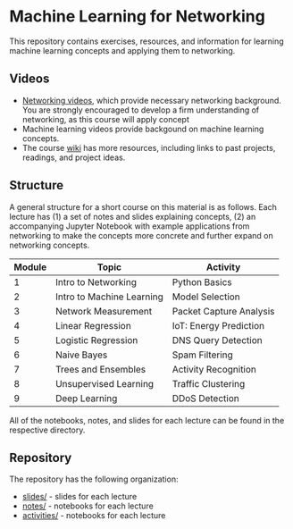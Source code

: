 # Machine Learning for Networking

This repository contains exercises, resources, and information for learning machine learning concepts and applying them to networking. 

## Videos

* [Networking
  videos](https://www.youtube.com/playlist?list=PLpherdrLyny-zJw95jcE-uJkcsIAG1MEn),
  which
  provide necessary networking background. You are strongly encouraged to
  develop a firm understanding of networking, as this course will apply
  concept 
* Machine learning videos provide backgound on machine learning concepts.
* The course [wiki](https://github.com/noise-lab/ml-networking/wiki) has more
  resources, including links to past projects, readings, and project ideas.

## Structure

A general structure for a short course on this material is as follows. Each
lecture has (1) a set of notes and slides explaining concepts, (2) an
accompanying Jupyter Notebook with example applications from networking to
make the concepts more concrete and further expand on networking concepts.

| Module  | Topic                     | Activity                | 
|---------|---------------------------|-------------------------|
| 1       | Intro to Networking       | Python Basics           |
| 2       | Intro to Machine Learning | Model Selection         |
| 3       | Network Measurement       | Packet Capture Analysis |
| 4       | Linear Regression         | IoT: Energy Prediction  |
| 5       | Logistic Regression       | DNS Query Detection     |
| 6       | Naive Bayes               | Spam Filtering          |
| 7       | Trees and Ensembles       | Activity Recognition    |
| 8       | Unsupervised Learning     | Traffic Clustering      |
| 9       | Deep Learning             | DDoS Detection          |

All of the notebooks, notes, and slides for each lecture can be found in the
respective directory.

## Repository

The repository has the following organization:

* [slides/](./slides/) - slides for each lecture
* [notes/](./notes/) - notebooks for each lecture
* [activities/](./activities/) - notebooks for each lecture
